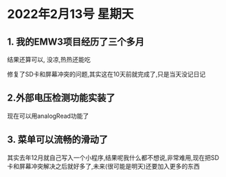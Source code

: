 # 2022年2月13号 星期天

## 1. 我的EMW3项目经历了三个多月

结果还算可以, 没凉,热热还能吃

修复了SD卡和屏幕冲突的问题,其实这在10天前就完成了,只是当天没记日记



## 2.外部电压检测功能实装了

现在可以用analogRead功能了

## 3. 菜单可以流畅的滑动了

其实去年12月就自己写入一个小程序,结果呢我什么都不想说,非常难用,现在把SD卡和屏幕冲突解决之后就好多了,未来(很可能是明天)还要加入更多的东西
